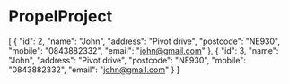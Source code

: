 # PropelProject
 [
    {
        "id": 2,
        "name": "John",
        "address": "Pivot drive",
        "postcode": "NE930",
        "mobile": "0843882332",
        "email": "john@gmail.com"
    },
    {
        "id": 3,
        "name": "John",
        "address": "Pivot drive",
        "postcode": "NE930",
        "mobile": "0843882332",
        "email": "john@gmail.com"
    }
]